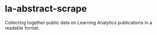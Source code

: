 # la-abstract-scrape
Collecting together public data on Learning Analytics publications in a readable format.
